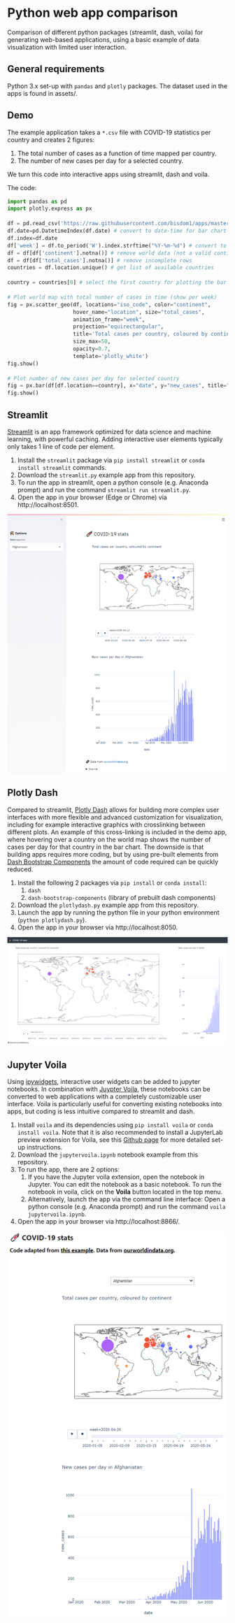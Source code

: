 # Python web app comparison
Comparison of different python packages (streamlit, dash, voila) for generating web-based applications, using a basic example of data visualization with limited user interaction. 

## General requirements
Python 3.x set-up with `pandas` and `plotly` packages. The dataset used in the apps is found in assets/. 

## Demo
The example application takes a `*.csv` file with COVID-19 statistics per country and creates 2 figures:
1. The total number of cases as a function of time mapped per country.
2. The number of new cases per day for a selected country.

We turn this code into interactive apps using streamlit, dash and voila.

The code:
```python
import pandas as pd 
import plotly.express as px

df = pd.read_csv('https://raw.githubusercontent.com/bisdom1/apps/master/assets/owid-covid-data.csv', na_values='nan') 
df.date=pd.DatetimeIndex(df.date) # convert to date-time for bar chart plot
df.index=df.date
df['week'] = df.to_period('W').index.strftime("%Y-%m-%d") # convert to weekly data for time plotting
df = df[df['continent'].notna()] # remove world data (not a valid continent)
df = df[df['total_cases'].notna()] # remove incomplete rows
countries = df.location.unique() # get list of available countries

country = countries[0] # select the first country for plotting the bar chart

# Plot world map with total number of cases in time (show per week)
fig = px.scatter_geo(df, locations="iso_code", color="continent",
                     hover_name="location", size="total_cases",
                     animation_frame="week",
                     projection="equirectangular",
                     title='Total cases per country, coloured by continent',
                     size_max=50,
                     opacity=0.7,
                     template='plotly_white')
fig.show()

# Plot number of new cases per day for selected country
fig = px.bar(df[df.location==country], x="date", y="new_cases", title="New cases per day in " + country,template='plotly_white')
fig.show()
```

## Streamlit
[Streamlit](https://www.streamlit.io/) is an app framework optimized for data science and machine learning, with powerful caching. Adding interactive user elements typically only takes 1 line of code per element.

1. Install the `streamlit` package via `pip install streamlit` or `conda install streamlit` commands.
2. Download the `streamlit.py` example app from this repository.
3. To run the app in streamlit, open a python console (e.g. Anaconda prompt) and run the command `streamlit run streamlit.py`.
4. Open the app in your browser (Edge or Chrome) via http://localhost:8501.

![Streamlit app](assets/streamlit.PNG)

## Plotly Dash
Compared to streamlit, [Plotly Dash](https://plotly.com/dash/) allows for building more complex user interfaces with more flexible and advanced customization for visualization, including for example interactive graphics with crosslinking between different plots. An example of this cross-linking is included in the demo app, where hovering over a country on the world map shows the number of cases per day for that country in the bar chart. 
The downside is that building apps requires more coding, but by using pre-built elements from [Dash Bootstrap Components](https://dash-bootstrap-components.opensource.faculty.ai/) the amount of code required can be quickly reduced.

1. Install the following 2 packages via `pip install` or `conda install`:
    1. `dash`
    2. `dash-bootstrap-components` (library of prebuilt dash components)
2. Download the `plotlydash.py` example app from this repository.
3. Launch the app by running the python file in your python environment (`python plotlydash.py`).
4. Open the app in your browser via http://localhost:8050.

![Plotly Dash app](assets/dash.png)

## Jupyter Voila
Using [ipywidgets](https://ipywidgets.readthedocs.io/en/latest/), interactive user widgets can be added to jupyter notebooks. In combination with [Juypter Voila](https://github.com/voila-dashboards/voila), these notebooks can be converted to web applications with a completely customizable user interface. Voila is particularly useful for converting existing notebooks into apps, but coding is less intuitive compared to streamlit and dash.

1. Install `voila` and its dependencies using `pip install voila` or `conda install voila`. Note that it is also recommended to install a JupyterLab preview extension for Voila, see this [Github page](https://github.com/voila-dashboards/voila) for more detailed set-up instructions.
2. Download the `jupytervoila.ipynb` notebook example from this repository.
3. To run the app, there are 2 options:
    1. If you have the Jupyter voila extension, open the notebook in Jupyter. You can edit the notebook as a basic notebook. To run the notebook in voila, click on the __Voila__ button located in the top menu.
    2. Alternatively, launch the app via the command line interface: Open a python console (e.g. Anaconda prompt) and run the command `voila jupytervoila.ipynb`.
3. Open the app in your browser via http://localhost:8866/.

![Jupyter Voila app](assets/jupyter.PNG)